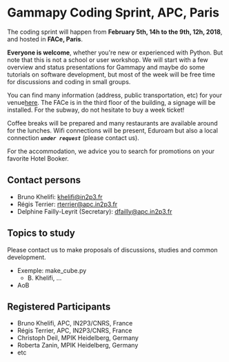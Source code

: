 # Gammapy Coding Sprint, APC, Paris

The coding sprint will happen from **February 5th, 14h to the 9th, 12h, 2018**, and hosted in **FACe, Paris**.

**Everyone is welcome**, whether you're new or experienced with Python. But note that this is not a school or user workshop. We will start with a few overview and status presentations for Gammapy and maybe do some tutorials on software development, but most of the week will be free time for discussions and coding in small groups.

You can find many information (address, public transportation, etc) for your venue[here](http://www.apc.univ-paris7.fr/FACe/en/directions). The FACe is in the third floor of the building, a signage will be installed. For the subway, do not hesitate to buy a week ticket!

Coffee breaks will be prepared and many restaurants are available around for the lunches. Wifi connections will be present, Eduroam but also a local connection _**`under request`**_ (please contact us).

For the accommodation, we advice you to search for promotions on your favorite Hotel Booker.

## Contact persons
  * Bruno Khelifi: [khelifi@in2p3.fr](mailto:khelifi@in2p3.fr)
  * Régis Terrier: [rterrier@apc.in2p3.fr](mailto:rterrier@apc.in2p3.fr)
  * Delphine Failly-Leyrit (Secretary): [dfailly@apc.in2p3.fr](mailto:dfailly@apc.in2p3.fr) 

## Topics to study
Please contact us to make proposals of discussions, studies and common development.
  * Exemple: make_cube.py
    * B. Khelifi, ...
  * AoB

## Registered Participants
 * Bruno Khelifi, APC, IN2P3/CNRS, France
 * Régis Terrier, APC, IN2P3/CNRS, France
 * Christoph Deil, MPIK Heidelberg, Germany 
 * Roberta Zanin, MPIK Heidelberg, Germany
 * etc



